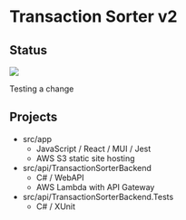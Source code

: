 # Transaction Sorter v2

## Status
![](https://github.com/trippshelnutt/transaction-sorter-v2/actions/workflows/ci-cd.yml/badge.svg)

Testing a change

## Projects
- src/app
  - JavaScript / React / MUI / Jest
  - AWS S3 static site hosting
- src/api/TransactionSorterBackend
  - C# / WebAPI
  - AWS Lambda with API Gateway
- src/api/TransactionSorterBackend.Tests
  - C# / XUnit
